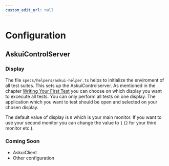 ```yaml
---
custom_edit_url: null
---
```

# Configuration

## AskuiControlServer

### Display

The file `specs/helpers/askui-helper.ts` helps to initialize the enviroment of all test suites.
This sets up the AskuiControlserver.
As mentioned in the chapter [Writing Your First Test](../general/02-Getting%20Started/writing-your-first-test.md) you can choose on which display you want to excecute all
tests. You can only perform all tests on one display.
The application which you want to test should be open and selected on your chosen display.

The default value of display is `0` which is your main monitor. If you want to use your
second monitor you can change the value to `1` (`2` for your third monitor etc.).

### Coming Soon

- AskuiClient
- Other configuration